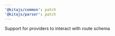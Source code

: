 ```yaml
---
'@kitajs/common': patch
'@kitajs/parser': patch
---
```


Support for providers to interact with route schema
